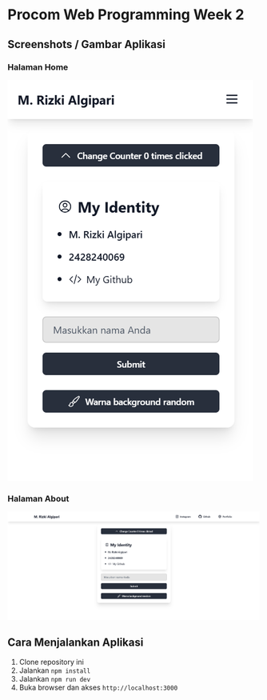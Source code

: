 # Procom Web Programming Week 2

## Screenshots / Gambar Aplikasi

### Halaman Home
![Halaman Home](/public/mobile.png)

### Halaman About
![Halaman About](/public/desktop.png)

## Cara Menjalankan Aplikasi
1. Clone repository ini
2. Jalankan `npm install`
3. Jalankan `npm run dev`
4. Buka browser dan akses `http://localhost:3000`
